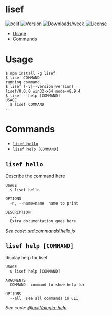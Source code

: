 lisef
=====



[![oclif](https://img.shields.io/badge/cli-oclif-brightgreen.svg)](https://oclif.io)
[![Version](https://img.shields.io/npm/v/lisef.svg)](https://npmjs.org/package/lisef)
[![Downloads/week](https://img.shields.io/npm/dw/lisef.svg)](https://npmjs.org/package/lisef)
[![License](https://img.shields.io/npm/l/lisef.svg)](https://github.com/marcin-slezak/lisef/blob/master/package.json)

<!-- toc -->
* [Usage](#usage)
* [Commands](#commands)
<!-- tocstop -->
# Usage
<!-- usage -->
```sh-session
$ npm install -g lisef
$ lisef COMMAND
running command...
$ lisef (-v|--version|version)
lisef/0.0.0 win32-x64 node-v8.9.4
$ lisef --help [COMMAND]
USAGE
  $ lisef COMMAND
...
```
<!-- usagestop -->
# Commands
<!-- commands -->
* [`lisef hello`](#lisef-hello)
* [`lisef help [COMMAND]`](#lisef-help-command)

## `lisef hello`

Describe the command here

```
USAGE
  $ lisef hello

OPTIONS
  -n, --name=name  name to print

DESCRIPTION
  ...
  Extra documentation goes here
```

_See code: [src\commands\hello.js](https://github.com/marcin-slezak/lisef/blob/v0.0.0/src\commands\hello.js)_

## `lisef help [COMMAND]`

display help for lisef

```
USAGE
  $ lisef help [COMMAND]

ARGUMENTS
  COMMAND  command to show help for

OPTIONS
  --all  see all commands in CLI
```

_See code: [@oclif/plugin-help](https://github.com/oclif/plugin-help/blob/v2.1.6/src\commands\help.ts)_
<!-- commandsstop -->
